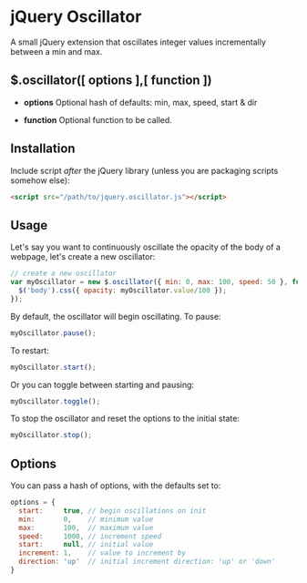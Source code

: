 # jQuery Oscillator

A small jQuery extension that oscillates integer values incrementally between a min and max.


## $.oscillator([ options ],[ function ]) ##

* **options** Optional hash of defaults: min, max, speed, start & dir

* **function** Optional function to be called.

## Installation ##

Include script *after* the jQuery library (unless you are packaging scripts somehow else):
```html
<script src="/path/to/jquery.oscillator.js"></script>
```

## Usage ##

Let's say you want to continuously oscillate the opacity of the body of a webpage, let's create a new oscillator:

```javascript
// create a new oscillator
var myOscillator = new $.oscillator({ min: 0, max: 100, speed: 50 }, function(){
  $('body').css({ opacity: myOscillator.value/100 });
});
```

By default, the oscillator will begin oscillating. To pause:

```javascript
myOscillator.pause();
```

To restart:

```javascript
myOscillator.start();
```

Or you can toggle between starting and pausing:

```javascript
myOscillator.toggle();
```

To stop the oscillator and reset the options to the initial state:
```javascript
myOscillator.stop();
```

## Options ##

You can pass a hash of options, with the defaults set to:

```javascript
options = {
  start:     true, // begin oscillations on init
  min:       0,    // minimum value
  max:       100,  // maximum value
  speed:     1000, // increment speed
  start:     null, // initial value
  increment: 1,    // value to increment by
  direction: 'up'  // initial increment direction: 'up' or 'down'
}
```